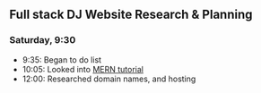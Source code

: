## Full stack DJ Website Research & Planning
### Saturday, 9:30

* 9:35: Began to do list
* 10:05: Looked into [MERN tutorial](https://www.youtube.com/watch?v=7CqJlxBYj-M&ab_channel=freeCodeCamp.org)
* 12:00: Researched domain names, and hosting